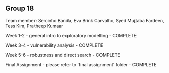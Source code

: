 ## Group 18 

Team member: Sercinho Banda, Eva Brink Carvalho, Syed Mujtaba Fardeen, Tess Kim, Pratheep Kumaar


Week 1-2 - general intro to exploratory modelling - COMPLETE

Week 3-4 - vulnerability analysis - COMPLETE

Week 5-6 - robustness and direct search - COMPLETE

Final Assignment - please refer to 'final assignment' folder - COMPLETE
